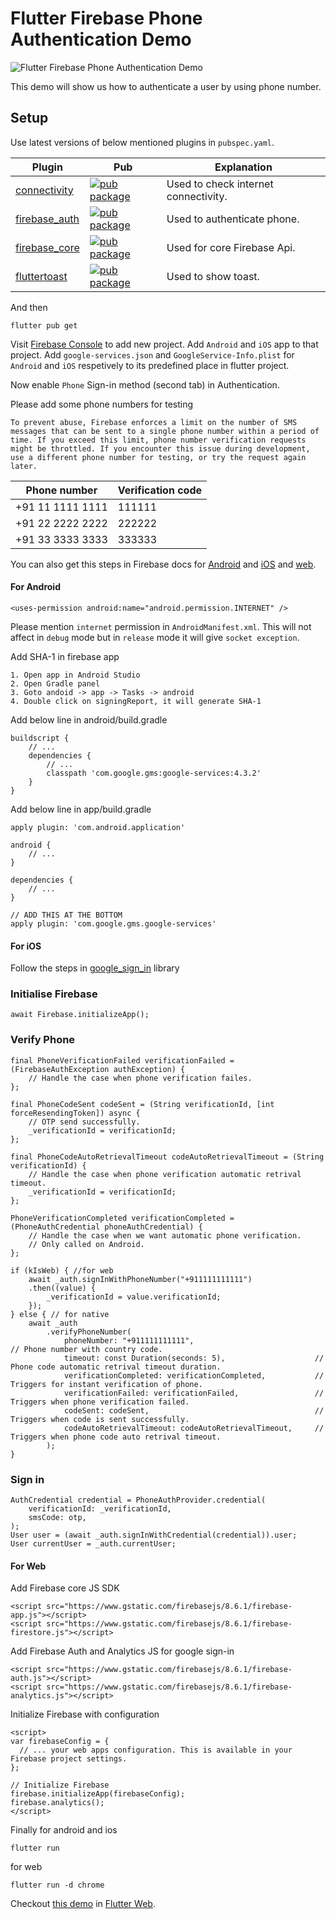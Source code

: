 # Flutter Firebase Phone Authentication Demo

![Flutter Firebase Phone Authentication Demo](flutter_phone_auth.png)

This demo will show us how to authenticate a user by using phone number.


## Setup

Use latest versions of below mentioned plugins in `pubspec.yaml`.

| Plugin | Pub | Explanation |
|--------|-----|-------------|
| [connectivity](https://github.com/flutter/plugins/tree/master/packages/connectivity/connectivity) | [![pub package](https://img.shields.io/pub/v/connectivity.svg)](https://pub.dev/packages/connectivity) | Used to check internet connectivity. 
| [firebase_auth](https://github.com/FirebaseExtended/flutterfire/tree/master/packages/firebase_auth/firebase_auth) | [![pub package](https://img.shields.io/pub/v/firebase_auth.svg)](https://pub.dev/packages/firebase_auth) | Used to authenticate phone.
| [firebase_core](https://github.com/FirebaseExtended/flutterfire/tree/master/packages/firebase_core/firebase_core) | [![pub package](https://img.shields.io/pub/v/firebase_core.svg)](https://pub.dev/packages/firebase_core) | Used for core Firebase Api.
| [fluttertoast](https://github.com/PonnamKarthik/FlutterToast) | [![pub package](https://img.shields.io/pub/v/fluttertoast.svg)](https://pub.dev/packages/fluttertoast) | Used to show toast.

And then

    flutter pub get

Visit [Firebase Console](https://console.firebase.google.com/u/0/?pli=1) to add new project. Add `Android` and `iOS` app to that project. Add `google-services.json` and `GoogleService-Info.plist` for `Android` and `iOS` respetively to its predefined place in flutter project.

Now enable `Phone` Sign-in method (second tab) in Authentication. 

Please add some phone numbers for testing 

    To prevent abuse, Firebase enforces a limit on the number of SMS messages that can be sent to a single phone number within a period of time. If you exceed this limit, phone number verification requests might be throttled. If you encounter this issue during development, use a different phone number for testing, or try the request again later.

| Phone number | Verification code |
| ------------ | ----------------- |
| +91 11 1111 1111 | 111111 |
| +91 22 2222 2222 | 222222 |
| +91 33 3333 3333 | 333333 |

You can also get this steps in Firebase docs for [Android](https://firebase.google.com/docs/auth/android/phone-auth) and [iOS](https://firebase.google.com/docs/auth/ios/phone-auth) and [web](https://firebase.google.com/docs/auth/web/phone-auth).

#### For Android

    <uses-permission android:name="android.permission.INTERNET" />

Please mention `internet` permission in `AndroidManifest.xml`. This will not affect in `debug` mode but in `release` mode it will give `socket exception`.

Add SHA-1 in firebase app 

    1. Open app in Android Studio
    2. Open Gradle panel
    3. Goto andoid -> app -> Tasks -> android
    4. Double click on signingReport, it will generate SHA-1

Add below line in android/build.gradle

    buildscript {
        // ...
        dependencies {
            // ...
            classpath 'com.google.gms:google-services:4.3.2'
        }
    }

Add below line in app/build.gradle

    apply plugin: 'com.android.application'

    android {
        // ...
    }

    dependencies {
        // ...
    }

    // ADD THIS AT THE BOTTOM
    apply plugin: 'com.google.gms.google-services'

#### For iOS

Follow the steps in [google_sign_in](https://pub.dev/packages/google_sign_in) library

### Initialise Firebase

    await Firebase.initializeApp();

### Verify Phone

    final PhoneVerificationFailed verificationFailed = (FirebaseAuthException authException) {
        // Handle the case when phone verification failes.
    };

    final PhoneCodeSent codeSent = (String verificationId, [int forceResendingToken]) async {
        // OTP send successfully.
        _verificationId = verificationId;
    };

    final PhoneCodeAutoRetrievalTimeout codeAutoRetrievalTimeout = (String verificationId) {
        // Handle the case when phone verification automatic retrival timeout.
        _verificationId = verificationId;
    };

    PhoneVerificationCompleted verificationCompleted = (PhoneAuthCredential phoneAuthCredential) {
        // Handle the case when we want automatic phone verification.
        // Only called on Android.
    };

    if (kIsWeb) { //for web
        await _auth.signInWithPhoneNumber("+911111111111")
        .then((value) {
            _verificationId = value.verificationId;
        });
    } else { // for native
        await _auth
            .verifyPhoneNumber(
                phoneNumber: "+911111111111",                             // Phone number with country code.
                timeout: const Duration(seconds: 5),                    // Phone code automatic retrival timeout duration.
                verificationCompleted: verificationCompleted,           // Triggers for instant verification of phone.
                verificationFailed: verificationFailed,                 // Triggers when phone verification failed.
                codeSent: codeSent,                                     // Triggers when code is sent successfully.
                codeAutoRetrievalTimeout: codeAutoRetrievalTimeout,     // Triggers when phone code auto retrival timeout.
            ); 
    }

### Sign in

    AuthCredential credential = PhoneAuthProvider.credential(
        verificationId: _verificationId,
        smsCode: otp,
    );
    User user = (await _auth.signInWithCredential(credential)).user;
    User currentUser = _auth.currentUser;

#### For Web

Add Firebase core JS SDK

    <script src="https://www.gstatic.com/firebasejs/8.6.1/firebase-app.js"></script>
    <script src="https://www.gstatic.com/firebasejs/8.6.1/firebase-firestore.js"></script>

Add Firebase Auth and Analytics JS for google sign-in

    <script src="https://www.gstatic.com/firebasejs/8.6.1/firebase-auth.js"></script>
    <script src="https://www.gstatic.com/firebasejs/8.6.1/firebase-analytics.js"></script>

Initialize Firebase with configuration

    <script>
    var firebaseConfig = {
      // ... your web apps configuration. This is available in your Firebase project settings.
    };

    // Initialize Firebase
    firebase.initializeApp(firebaseConfig);
    firebase.analytics();
    </script>

Finally for android and ios

    flutter run

for web

    flutter run -d chrome

<!-- ##### Please refer to my [blogs](https://ankitsolanki.netlify.app/blog.html) for more information. -->

Checkout [this demo](https://flutter-web-phone-auth.netlify.app/#/) in [Flutter Web](https://flutter.dev/docs/get-started/web).
